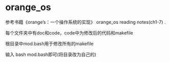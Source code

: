 # orange_os
参考书籍《orange’s：一个操作系统的实现》
orange_os reading notes(ch1-7) .


每个文件夹中有doc和code，code中为修改后的代码和makefile

根目录中mod.bash用于修改所有的makefile

输入 bash mod.bash即可(将目录改为自己的)
